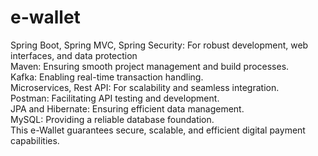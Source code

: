 # e-wallet
 Spring Boot, Spring MVC, Spring Security: For robust development, web interfaces, and data protection <br>
 Maven: Ensuring smooth project management and build processes.<br>
 Kafka: Enabling real-time transaction handling.<br>
 Microservices, Rest API: For scalability and seamless integration.<br>
 Postman: Facilitating API testing and development.<br>
 JPA and Hibernate: Ensuring efficient data management.<br>
 MySQL: Providing a reliable database foundation.<br>
 This e-Wallet guarantees secure, scalable, and efficient digital payment capabilities.<br>
